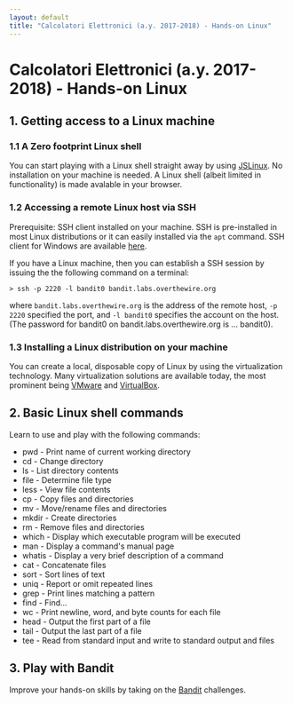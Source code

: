 ```yaml
--- 
layout: default
title: "Calcolatori Elettronici (a.y. 2017-2018) - Hands-on Linux"
---
```


# Calcolatori Elettronici (a.y. 2017-2018) - Hands-on Linux


## 1. Getting access to a Linux machine

### 1.1 A Zero footprint Linux shell

You can start playing with a Linux shell straight away by using [JSLinux](https://bellard.org/jslinux/).  No installation on your machine is needed.  A Linux shell (albeit limited in functionality) is made avalable in your browser.

### 1.2 Accessing a remote Linux host via SSH

Prerequisite: SSH client installed on your machine. SSH is pre-installed in most Linux distributions or it can easily installed via the `apt` command. SSH client for Windows are available [here](http://www.putty.org/).

If you have a Linux machine, then you can establish a SSH session by issuing the the following command on a terminal:

```
> ssh -p 2220 -l bandit0 bandit.labs.overthewire.org
```
where `bandit.labs.overthewire.org` is the address of the remote host, `-p 2220` specified the port, and `-l bandit0` specifies the account on the host. (The password for bandit0 on bandit.labs.overthewire.org is ... bandit0).

### 1.3 Installing a Linux distribution on your machine

You can create a local, disposable copy of Linux by using the virtualization technology.  Many virtualization solutions are available today, the most prominent being [VMware](https://www.vmware.com) and [VirtualBox](https://www.virtualbox.org/).

## 2. Basic Linux shell commands

Learn to use and play with the following commands:

* pwd - Print name of current working directory
* cd - Change directory
* ls - List directory contents
* file - Determine file type
* less - View file contents
* cp - Copy files and directories
* mv - Move/rename files and directories
* mkdir - Create directories
* rm - Remove files and directories
* which - Display which executable program will be executed
* man - Display a command's manual page
* whatis - Display a very brief description of a command
* cat - Concatenate files
* sort - Sort lines of text
* uniq - Report or omit repeated lines
* grep - Print lines matching a pattern
* find - Find...
* wc - Print newline, word, and byte counts for each file
* head - Output the first part of a file
* tail - Output the last part of a file
* tee - Read from standard input and write to standard output and files

## 3. Play with Bandit

Improve your hands-on skills by taking on the [Bandit](http://overthewire.org/wargames/bandit/) challenges.


